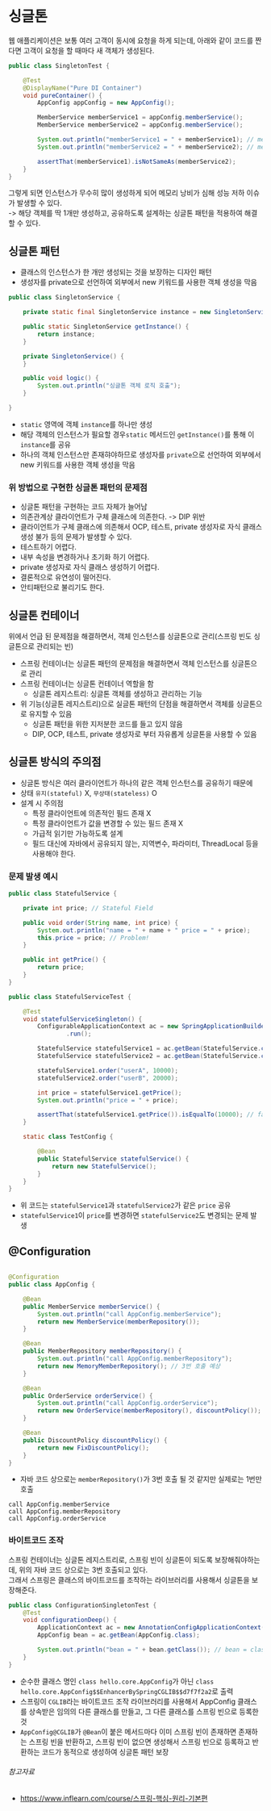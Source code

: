 # 싱글톤

웹 애플리케이션은 보통 여러 고객이 동시에 요청을 하게 되는데, 아래와 같이 코드를 짠다면 고객이 요청을 할 때마다 새 객체가 생성된다.

```java
public class SingletonTest {

    @Test
    @DisplayName("Pure DI Container")
    void pureContainer() {
        AppConfig appConfig = new AppConfig();

        MemberService memberService1 = appConfig.memberService();
        MemberService memberService2 = appConfig.memberService();

        System.out.println("memberService1 = " + memberService1); // memberService1 = study.corebasic.member.MemberServiceImpl@35fc6dc4
        System.out.println("memberService2 = " + memberService2); // memberService2 = study.corebasic.member.MemberServiceImpl@7fe8ea47

        assertThat(memberService1).isNotSameAs(memberService2);
    }
}
```

그렇게 되면 인스턴스가 무수히 많이 생성하게 되어 메모리 낭비가 심해 성능 저하 이슈가 발생할 수 있다.  
-> 해당 객체를 딱 1개만 생성하고, 공유하도록 설계하는 싱글톤 패턴을 적용하여 해결할 수 있다.

## 싱글톤 패턴

- 클래스의 인스턴스가 한 개만 생성되는 것을 보장하는 디자인 패턴
- 생성자를 private으로 선언하여 외부에서 new 키워드를 사용한 객체 생성을 막음

```java
public class SingletonService {

    private static final SingletonService instance = new SingletonService();

    public static SingletonService getInstance() {
        return instance;
    }

    private SingletonService() {
    }

    public void logic() {
        System.out.println("싱글톤 객체 로직 호출");
    }

}

```

- `static` 영역에 객체 `instance`를 하나만 생성
- 해당 객체의 인스턴스가 필요할 경우`static` 메서드인 `getInstance()`를 통해 이 `instance`를 공유
- 하나의 객체 인스턴스만 존재햐야하므로 생성자를 `private`으로 선언하여 외부에서 new 키워드를 사용한 객체 생성을 막음

### 위 방법으로 구현한 싱글톤 패턴의 문제점

- 싱글톤 패턴을 구현하는 코드 자체가 늘어남
- 의존관계상 클라이언트가 구체 클래스에 의존한다. -> DIP 위반
- 클라이언트가 구체 클래스에 의존해서 OCP, 테스트, private 생성자로 자식 클래스 생성 불가 등의 문제가 발생할 수 있다.
- 테스트하기 어렵다.
- 내부 속성을 변경하거나 초기화 하기 어렵다.
- private 생성자로 자식 클래스 생성하기 어렵다.
- 결론적으로 유연성이 떨어진다.
- 안티패턴으로 불리기도 한다.

## 싱글톤 컨테이너

위에서 언급 된 문제점을 해결하면서, 객체 인스턴스를 싱글톤으로 관리(스프링 빈도 싱글톤으로 관리되는 빈)

- 스프링 컨테이너는 싱글톤 패턴의 문제점을 해결하면서 객체 인스턴스를 싱글톤으로 관리
- 스프링 컨테이너는 싱글톤 컨테이너 역할을 함
    - 싱글톤 레지스트리: 싱글톤 객체를 생성하고 관리하는 기능
- 위 기능(싱글톤 레지스트리)으로 실글톤 패턴의 단점을 해결하면서 객체를 싱글톤으로 유지할 수 있음
    - 싱글톤 패턴을 위한 지저분한 코드를 들고 있지 않음
    - DIP, OCP, 테스트, private 생성자로 부터 자유롭게 싱글톤을 사용할 수 있음

## 싱글톤 방식의 주의점

- 싱글톤 방식은 여러 클라이언트가 하나의 같은 객체 인스턴스를 공유하기 때문에
- 상태 `유지(stateful)` X, `무상태(stateless)` O
- 설계 시 주의점
    - 특정 클라이언트에 의존적인 필드 존재 X
    - 특정 클라이언트가 값을 변경할 수 있는 필드 존재 X
    - 가급적 읽기만 가능하도록 설계
    - 필드 대신에 자바에서 공유되지 않는, 지역변수, 파라미터, ThreadLocal 등을 사용해야 한다.

### 문제 발생 예시

```java
public class StatefulService {

    private int price; // Stateful Field

    public void order(String name, int price) {
        System.out.println("name = " + name + " price = " + price);
        this.price = price; // Problem!
    }

    public int getPrice() {
        return price;
    }
}
```

```java
public class StatefulServiceTest {

    @Test
    void statefulServiceSingleton() {
        ConfigurableApplicationContext ac = new SpringApplicationBuilder(TestConfig.class)
                .run();

        StatefulService statefulService1 = ac.getBean(StatefulService.class);
        StatefulService statefulService2 = ac.getBean(StatefulService.class);

        statefulService1.order("userA", 10000);
        statefulService2.order("userB", 20000);

        int price = statefulService1.getPrice();
        System.out.println("price = " + price);

        assertThat(statefulService1.getPrice()).isEqualTo(10000); // fail
    }

    static class TestConfig {

        @Bean
        public StatefulService statefulService() {
            return new StatefulService();
        }
    }
}
```

- 위 코드는 `statefulService1`과 `statefulService2`가 같은 `price` 공유
- `statefulService1`이 `price`를 변경하면 `statefulService2`도 변경되는 문제 발생

## @Configuration

```java

@Configuration
public class AppConfig {

    @Bean
    public MemberService memberService() {
        System.out.println("call AppConfig.memberService");
        return new MemberService(memberRepository());
    }

    @Bean
    public MemberRepository memberRepository() {
        System.out.println("call AppConfig.memberRepository");
        return new MemoryMemberRepository(); // 3번 호출 예상
    }

    @Bean
    public OrderService orderService() {
        System.out.println("call AppConfig.orderService");
        return new OrderService(memberRepository(), discountPolicy());
    }

    @Bean
    public DiscountPolicy discountPolicy() {
        return new FixDiscountPolicy();
    }
}
```

- 자바 코드 상으로는 `memberRepository()`가 3번 호출 될 것 같지만 실제로는 1번만 호출

```shell
call AppConfig.memberService
call AppConfig.memberRepository
call AppConfig.orderService
```

### 바이트코드 조작

스프링 컨테이너는 싱글톤 레지스트리로, 스프링 빈이 싱글톤이 되도록 보장해줘야하는데, 위의 자바 코드 상으로는 3번 호출되고 있다.  
그래서 스프링은 클래스의 바이트코드를 조작하는 라이브러리를 사용해서 싱글톤을 보장해준다.

```java
public class ConfigurationSingletonTest {
    @Test
    void configurationDeep() {
        ApplicationContext ac = new AnnotationConfigApplicationContext(AppConfig.class);
        AppConfig bean = ac.getBean(AppConfig.class);

        System.out.println("bean = " + bean.getClass()); // bean = class hello.core.AppConfig$$EnhancerBySpringCGLIB$$d7f7f2a2
    }
}
```

- 순수한 클래스 명인 `class hello.core.AppConfig`가 아닌 `class hello.core.AppConfig$$EnhancerBySpringCGLIB$$d7f7f2a2`로 출력
- 스프링이 `CGLIB`라는 바이트코드 조작 라이브러리를 사용해서 AppConfig 클래스를 상속받은 임의의 다른 클래스를 만들고, 그 다른 클래스를 스프링 빈으로 등록한 것
- `AppConfig@CGLIB`가 `@Bean`이 붙은 메서드마다 이미 스프링 빈이 존재하면 존재하는 스프링 빈을 반환하고, 스프링 빈이 없으면 생성해서 스프링 빈으로 등록하고 반환하는 코드가 동적으로 생성하여
  싱글톤 패턴 보장

###### 참고자료

- https://www.inflearn.com/course/스프링-핵심-원리-기본편